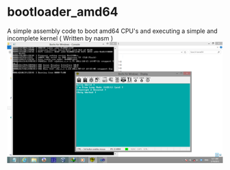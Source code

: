 # bootloader_amd64
A simple assembly code to boot amd64 CPU's and executing a simple and incomplete kernel ( Written by nasm )
![Sudoku](https://github.com/hamidrm/bootloader_amd64/blob/master/boot.png?raw=true "Sudoku")

